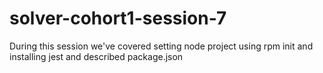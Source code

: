 # solver-cohort1-session-7
 During this session we've covered setting node project using rpm init and installing jest and described package.json 
